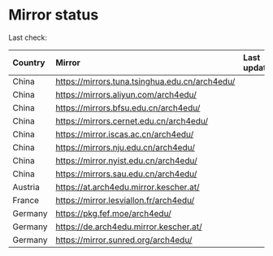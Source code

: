 <script src="./time.js"></script>
# Mirror status
Last check: <script type="text/javascript">localize(1707949001.6026044);</script>

|Country|Mirror|Last update|
|:------|:-----|:----------|
|China|https://mirrors.tuna.tsinghua.edu.cn/arch4edu/|<script type="text/javascript">localize(1707892170);</script>|
|China|https://mirrors.aliyun.com/arch4edu/|<script type="text/javascript">localize(1707935596);</script>|
|China|https://mirrors.bfsu.edu.cn/arch4edu/|<script type="text/javascript">localize(1707935596);</script>|
|China|https://mirrors.cernet.edu.cn/arch4edu/|<script type="text/javascript">localize(1707892170);</script>|
|China|https://mirror.iscas.ac.cn/arch4edu/|<script type="text/javascript">localize(1707892170);</script>|
|China|https://mirrors.nju.edu.cn/arch4edu/|<script type="text/javascript">localize(1707849232);</script>|
|China|https://mirror.nyist.edu.cn/arch4edu/|<script type="text/javascript">localize(1707935596);</script>|
|China|https://mirrors.sau.edu.cn/arch4edu/|<script type="text/javascript">localize(1707935596);</script>|
|Austria|https://at.arch4edu.mirror.kescher.at/|<script type="text/javascript">localize(1707935596);</script>|
|France|https://mirror.lesviallon.fr/arch4edu/|<script type="text/javascript">localize(1707935596);</script>|
|Germany|https://pkg.fef.moe/arch4edu/|<script type="text/javascript">localize(1707935596);</script>|
|Germany|https://de.arch4edu.mirror.kescher.at/|<script type="text/javascript">localize(1707935596);</script>|
|Germany|https://mirror.sunred.org/arch4edu/|<script type="text/javascript">localize(1707935596);</script>|

<script src="./tablefilter/tablefilter.js"></script>
<script src="./table.js"></script>